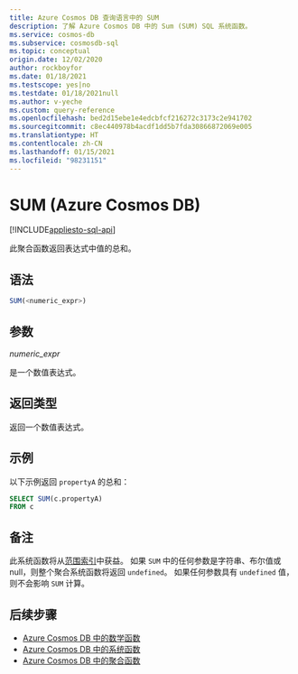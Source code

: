 ```yaml
---
title: Azure Cosmos DB 查询语言中的 SUM
description: 了解 Azure Cosmos DB 中的 Sum (SUM) SQL 系统函数。
ms.service: cosmos-db
ms.subservice: cosmosdb-sql
ms.topic: conceptual
origin.date: 12/02/2020
author: rockboyfor
ms.date: 01/18/2021
ms.testscope: yes|no
ms.testdate: 01/18/2021null
ms.author: v-yeche
ms.custom: query-reference
ms.openlocfilehash: bed2d15ebe1e4edcbfcf216272c3173c2e941702
ms.sourcegitcommit: c8ec440978b4acdf1dd5b7fda30866872069e005
ms.translationtype: HT
ms.contentlocale: zh-CN
ms.lasthandoff: 01/15/2021
ms.locfileid: "98231151"
---
```

<!--Verified successfully-->
# <a name="sum-azure-cosmos-db"></a>SUM (Azure Cosmos DB)
[!INCLUDE[appliesto-sql-api](includes/appliesto-sql-api.md)]

此聚合函数返回表达式中值的总和。

## <a name="syntax"></a>语法

```sql
SUM(<numeric_expr>)  
```  

## <a name="arguments"></a>参数

*numeric_expr*  

是一个数值表达式。  

## <a name="return-types"></a>返回类型

返回一个数值表达式。  

## <a name="examples"></a>示例

以下示例返回 `propertyA` 的总和：

```sql
SELECT SUM(c.propertyA)
FROM c
```  

## <a name="remarks"></a>备注

此系统函数将从[范围索引](index-policy.md#includeexclude-strategy)中获益。 如果 `SUM` 中的任何参数是字符串、布尔值或 null，则整个聚合系统函数将返回 `undefined`。 如果任何参数具有 `undefined` 值，则不会影响 `SUM` 计算。

## <a name="next-steps"></a>后续步骤

- [Azure Cosmos DB 中的数学函数](sql-query-mathematical-functions.md)
- [Azure Cosmos DB 中的系统函数](sql-query-system-functions.md)
- [Azure Cosmos DB 中的聚合函数](sql-query-aggregate-functions.md)

<!-- Update_Description: new article about sql query aggregate sum -->
<!--NEW.date: 01/18/2021-->